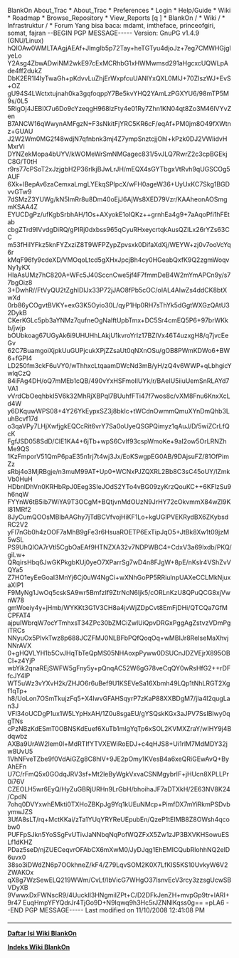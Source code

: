    BlankOn
 About_Trac
    * About_Trac
    * Preferences
    * Login
    * Help/Guide
    * Wiki
    * Roadmap
    * Browse_Repository
    * View_Reports
[q                 ]
    * BlankOn  /
    * Wiki  /
    * Infrastruktur  /
    * Forum
Yang bisa baca: mdamt, imtheface, princeofgiri, somat, fajran
--BEGIN PGP MESSAGE-----
Version: GnuPG v1.4.9 (GNU/Linux)
hQIOAw0WMLTAAgjAEAf+Jlmglb5p72Tay+heTGTyu4djoJz+7eg7CMWHGjglyeLo
Y2Asg4ZbwADwiNM2wkE97cExMCRhbG1xHWMwmsd291aHgcxcUQWLpAde4ff2dukZ
DbK2ER1I4IyTwaGh+pKdvvLuZhjErWxpfcuUANlYxQXL0MlJ+70ZIszWJ+EvS+OZ
gU94S4LWctxtujnah0ka3gqfoqppY7Be5kvYHQ2YAmLzPGXYU6/98mTP5M9s/0L5
5RlgOj4JEBIX7u6Do9cYzeqgH968lzFty4e01Ry7Zhn1KN04qt8Zo3M46lVYvZen
B7ANCW16qWwynAMFgzN+F3sNkitFjYRC5KR6cF/eqAf+PM0jm8O49fXWtnz+GUAU
J2W2Wm0MG2f48wdjN7qfnbnk3mj4Z7ympSnztcjjOhI+kPzk0DJ2VWlidvHMxrVi
DYNZekMopa4bUYV/kWOMeWrSmNMGagec831/5vJLQ7RwrZ2c3cpBGEkjC8G/T0tH
r9rs77cPSoT2xJzjgbH2P36rlkjBJwLrJH/mEQX4sGYTbgxVtRvh9qUGSCOg5AUF
6Xk+lBepAv6zaCemxaLmgLYEkqSPIpcX/wFH0ageW36+UyUxKC7Skg1BGDvvGTw9
7dSMzZ3YUWg/kN5ImRr8u8Dm40oEjJ6AjWs8XED79Vzr/KAAheonAOSmgmKSAA4Z
EYUCDgPz/ufKgbSrbhAH/1Os+AXyokE1oIQKz++grnhEa4g9+7aAqoPfi1hFEtab
cbgZTrd9IVvdgDiRQ/gPIRj0dxbss965qCyuRHxeycrtqkAusQZILx26rYZs63CC
m53fHiIYFkz5knFYZxziZ8T9WFPZypZpvsxk0DifaXdXj/WEYW+zj0v7ooVcYq6r
kMqF96fy9cdeXD/VMOqoLtcd5gXHxJpcjBh4cy0HGeabQxfK9Q2zgmWoqvNy1yKX
HIaAsUMz7hC820A+WFc5J40SccnCwe5jf4F7fmmDeB4W2mYmAPCn9y/s77bgOiz8
3+DwhR//FtVyQU2tZghIDIJx33P72jJAO8fPb5cOC/oIAL4AlwZs4ddCK8btXwXd
0rb86yCOgvtBVKY+exG3K5Oyio30L/qyP1Hp0RH7sThYk5dGgtWXGzQAtU32DykB
CKerKGLc5pb3aYNMz7qufneOgNalftUpbTmx+DC5Sr4cmEQ5P6+97brWKkb/jwjp
bOUbkoag67UGyAk6i9UHUHhLAkjU1kvroYrIz17BZIVx46T4uzxgH8/q7jvcEeGv
62C7BuamgoiXjpkUuGUPjcukXPjZZsaUt0qNXnOSu/gOB8PWmKDWo6+BW6+fGPI4
LD250fm3ckF6uVY0/wThhxcLtqaamDWcNd3mB/yH/zQ4v6WWP+qLbhgicYwlqCzQ
84iFAg4DH/oQ7mMEb1cQB/490vYxHSFmoIlUYk/r/BAeIU5iiuUemSnRLAYd7VA1
vVrdCbOeqhbkI5V6k32MhRjXBPql7BUuhfFTi47f7wos8c/vXM8Fnu6KnxXcLd4W
y6DKquwWPS08+4Y26YkEypxSZ3j8bkIc+tWCdnOwmmQmuXYnDmQhb3LuhBcvf17d
o3qaVPy7LHjXwfjgkEQCcRit6vrY7Sa0oUyeQSGPQimyz1qAuJ/D/5wiZCrLfQcK
FgfJSD058SdD/ClE1KA4+6jTb+wpS6CvIf93cspWmoKe+9aI2ow5OrLRNZhMe9QS
1KzFmporV51QmP6paE35n1rj7t4wj3Jx/EoKSwgpEG0AB/9DAjsuFZ/81OfPimZz
sRbj4o3MjRBgje/n3muM99AT+Up0+WCNxPJZQXRL2Bb8C3sC45oUY/lZmkVb0HuH
HDbnlDhVn0KRHbRpJ0Eeg3SIeJOdS2YTo4vBG09zyKrzQouKC++6KFlzSu9h6nqW
FYYnW6tB5ib7WiYA9T3OCgM+BQtjvnMdOUzN9JrHY72cOkvmmX84wZl9Kl81MRf2
8JyCumQOOsMBIbAAGhy7jTdBCVfvojHiKF1Lo+kgUGlPVEKRydBX6ZKybsdRC2V2
yFl7nGb0h4zOOF7aMhB9gFe3r6HsuaROETP6ExTipJqO5+JtBk8Xw1t09jzM5wSL
PS9UhQIOA7rVtl5CgbOaEAf9HTNZXA32v7NDPWBC4+CdxV3a69lxdb/PKQ/giLw+
QRqirsHbq6JwGKPkgbKUj0yeO7XParrSg7wD4n8FJgW+8pE/nKslr4VShZvVQYa5
Z7HO1eyEeGoaI3MnYj6Cj0uW4NgCi+wXNhGoPP5RRiulnpUAXeCCLMkNjuxaXIP1
F9MyNg1JwOq5cskSA9wr5BmfzIf9ZtrNcN6ljk5/cORLnKzU8QPuQCG8xjVwnW78
gmWoeiy4y+jHmb/WYKKt3G1V3CH8a4jvWjZDpCvt8EmFjDHi/QTCQa7GfMCPFAT4
ajpuIWbrqW7ocYTmhxsT34ZPc30bZMCiZwlUiQpvDRGxPggAgZstvzVDmPgiTRCs
NNyuOx5PIvkTwz8p688JCZFMJ0NLBFbPQfQoqOq+wMBIJr8ReIseMaXhvjNNrAVX
0+gHQVLYH1b5CvJHqTbTeQpMS05NHAoxpPyww0DSUCnJDZVEjrX895OBCI+z4YjP
wbYik2qnaREjSWFW5gFny5y+pQnqAC52W6gG78veCqQY0wRsHfG2++rDFfcJY4lP
WT5uWz3vYXvH2k/ZHJO6r6uBef9U1KSEVeSa16Xbmh49LQp1tNhLRGT2Xgf1qTp+
h8/UoLon7OSmTkujzFq5+X4lwvGFAHSqyrP7zKaP88XXBDgM7/jIa4I2qugLan3J
VFl34oUCDgP1ux1W5LYpHxAH/1Z0u8sgaEU/gYSQskKGx3aJPV7SsIBlwy0qgTNs
cPzNBzKdESmT0OBNSKdEuef6XuTb1mIgYqTp6xSOL2KVMXZraY/wIHY9j4Bdqwbz
AXBa9UrAW2lem0l+MdRTIfYTVXEWiRoEDJ+c4qHJS8+Ui1rlM7MdMDY32jw8UvU5
1VhNFveTZbe9f0VdAiGZg8C8hlV+9JE2pOmy1KVesB4a6xeQRiGEwAvQ+ByAhEFn
U7C/rFmQ5x0GOdqJRV3sf+Mt2leByWgkVxvaCSNMgybrIF+jHUcn8XPLLPr0i76V
CZEOLH5wr6EyQ/HyZuGBRjURHn9LrGbH/bhoihaJF7aDTXkH/2E63NV8K24/CpdN
7ohq0DVYxwhEMkti0TXHoZBKpJg9Yq1kUEuNMcp+PimfDX7mYiRkmPSDvbymwJZS
3UfA8sLT/rq+MctKKai/zTa1YUqYRYReUEpubEn/QzeP1tEIMB8Z8OWsh4qcobw0
PUFFpSJkn5YoSSgFvUTivJaNNbqNqPofWQZFxX5Zw1zJP3BXVKHSowuESLf1dKHZ
PDaz5seD/njZUECeqvrOFAbCX6mXwM0/JyDJqg1EhEMICQubRlohhNQ2elD6uvx0
38so3iDWdZN6p7OOkhneZ/kF4/Z79LqvSOM2K0X7LfKIS5KS10UvkyW6V2ZWAKOx
qX8g7WzSewELQ219WWm/CvLf/IbVicG7WHgO37lsnvEcV3rcy3zzsgUcwSBVDyXB
9VwwxDxFWNscR9/4UuckIl3HNgmiIZPt+C/D2DFkJenZH+mvpGp9tr+lARI+9r47
EuqHmpYFYQdrJr4TjGo9D+N9Iqwq9h3Hc5rJZNNlKqss0g==
=pLA6
--END PGP MESSAGE-----
Last modified on 11/10/2008 12:41:08 PM
#### 
    
 
 
 
 
 
---
[**Daftar Isi Wiki BlankOn**](/DaftarIsi/README.md)
 
[**Indeks Wiki BlankOn**](/Indeks.md)
